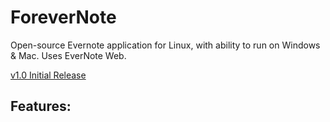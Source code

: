 # ForeverNote

Open-source Evernote application for Linux, with ability to run on Windows & Mac. Uses EverNote Web.

[v1.0 Initial Release](https://sourceforge.net/projects/forevernote/files/)

## Features: 
